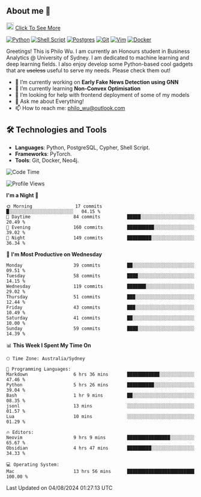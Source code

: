 ## About me 🤗

<a href="#"><img src="https://media.giphy.com/media/hvRJCLFzcasrR4ia7z/giphy.gif" width="20px" height="20px"></a> [Click To See More](https://codeboyphilo.github.io)

[![Python](https://img.shields.io/badge/python-3670A0?style=for-the-badge&logo=python&logoColor=ffdd54)](#)
[![Shell Script](https://img.shields.io/badge/shell_script-%23121011.svg?style=for-the-badge&logo=gnu-bash&logoColor=white)](#)
[![Postgres](https://img.shields.io/badge/postgres-%23316192.svg?style=for-the-badge&logo=postgresql&logoColor=white)](#)
[![Git](https://img.shields.io/badge/git-%23F05033.svg?style=for-the-badge&logo=git&logoColor=white)](#)
[![Vim](https://img.shields.io/badge/VIM-%2311AB00.svg?style=for-the-badge&logo=vim&logoColor=white)](#)
[![Docker](https://img.shields.io/badge/docker-%230db7ed.svg?style=for-the-badge&logo=docker&logoColor=white)](#)

Greetings! This is Philo Wu. I am currently an Honours student in Business Analytics \@ University of Sydney. I am dedicated to machine learning and deep learning fields. I also enjoy develop some Python-based cool gadgets that are ~~useless~~ useful to serve my needs. Please check them out!

- 🔭 I’m currently working on **Early Fake News Detection using GNN**
- 🌱 I’m currently learning **Non-Convex Optimisation**
- 🤔 I’m looking for help with frontend deployment of some of my models
- 💬 Ask me about Everything!
- 📫 How to reach me: philo_wu@outlook.com

## 🛠 Technologies and Tools
- **Languages**: Python, PostgreSQL, Cypher, Shell Script.
- **Frameworks**: PyTorch.
- **Tools**: Git, Docker, Neo4j.

<!--START_SECTION:waka-->
![Code Time](http://img.shields.io/badge/Code%20Time-357%20hrs%2013%20mins-blue)

![Profile Views](http://img.shields.io/badge/Profile%20Views-0-blue)

**I'm a Night 🦉** 

```text
🌞 Morning                17 commits          █░░░░░░░░░░░░░░░░░░░░░░░░   04.15 % 
🌆 Daytime                84 commits          █████░░░░░░░░░░░░░░░░░░░░   20.49 % 
🌃 Evening                160 commits         ██████████░░░░░░░░░░░░░░░   39.02 % 
🌙 Night                  149 commits         █████████░░░░░░░░░░░░░░░░   36.34 % 
```
📅 **I'm Most Productive on Wednesday** 

```text
Monday                   39 commits          ██░░░░░░░░░░░░░░░░░░░░░░░   09.51 % 
Tuesday                  58 commits          ████░░░░░░░░░░░░░░░░░░░░░   14.15 % 
Wednesday                119 commits         ███████░░░░░░░░░░░░░░░░░░   29.02 % 
Thursday                 51 commits          ███░░░░░░░░░░░░░░░░░░░░░░   12.44 % 
Friday                   43 commits          ███░░░░░░░░░░░░░░░░░░░░░░   10.49 % 
Saturday                 41 commits          ██░░░░░░░░░░░░░░░░░░░░░░░   10.00 % 
Sunday                   59 commits          ████░░░░░░░░░░░░░░░░░░░░░   14.39 % 
```


📊 **This Week I Spent My Time On** 

```text
🕑︎ Time Zone: Australia/Sydney

💬 Programming Languages: 
Markdown                 6 hrs 36 mins       ████████████░░░░░░░░░░░░░   47.46 % 
Python                   5 hrs 26 mins       ██████████░░░░░░░░░░░░░░░   39.04 % 
Bash                     1 hr 9 mins         ██░░░░░░░░░░░░░░░░░░░░░░░   08.35 % 
jsonl                    13 mins             ░░░░░░░░░░░░░░░░░░░░░░░░░   01.57 % 
Lua                      10 mins             ░░░░░░░░░░░░░░░░░░░░░░░░░   01.29 % 

🔥 Editors: 
Neovim                   9 hrs 9 mins        ████████████████░░░░░░░░░   65.67 % 
Obsidian                 4 hrs 47 mins       █████████░░░░░░░░░░░░░░░░   34.33 % 

💻 Operating System: 
Mac                      13 hrs 56 mins      █████████████████████████   100.00 % 
```


 Last Updated on 04/08/2024 01:27:13 UTC
<!--END_SECTION:waka-->
